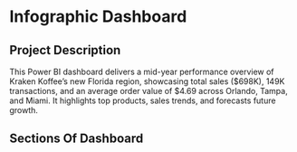 # Infographic Dashboard
## Project Description
This Power BI dashboard delivers a mid-year performance overview of Kraken Koffee’s new Florida region, showcasing total sales ($698K), 149K transactions, and an average order value of $4.69 across Orlando, Tampa, and Miami. It highlights top products, sales trends, and forecasts future growth.
## Sections Of Dashboard

